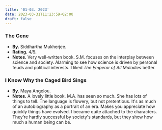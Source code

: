 ```yaml
---
title: '01-03. 2023'
date: 2023-03-31T11:23:59+02:00
draft: false
---
```


### The Gene
- **By.** Siddhartha Mukherjee.
- **Rating.** 4/5.
- **Notes.** Very well-written book. S.M. focuses on the interplay between science and society. Alarming to see how science is driven by personal feuds and political interests. I liked *The Emperor of All Maladies* better.

### I Know Why the Caged Bird Sings
- **By.** Maya Angelou.
- **Notes.** A lovely little book. M.A. has seen so much. She has lots of things to tell. The language is flowery, but not pretentious. It's as much of an autobiography as a portrait of an era. Makes you appreciate how quickly things have evolved. I became quite attached to the characters. They're hardly successful by society's standards, but they show how much a human being can be.
